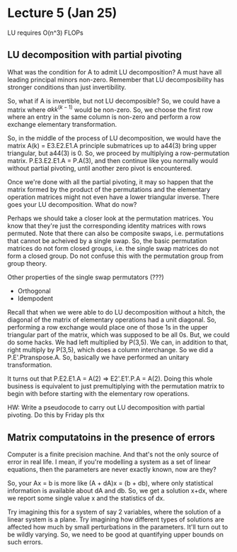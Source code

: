 # Lecture 5 (Jan 25)
LU requires O(n^3) FLOPs

## LU decomposition with partial pivoting
What was the condition for A to admit LU decomposition? A must have
all leading principal minors non-zero. Remember that LU decomposibility
has stronger conditions than just invertibility.

So, what if A is invertible, but not LU decomposible? So, we could
have a matrix where $a{kk}^{(k-1)}$ would be non-zero. So, we choose
the first row where an entry in the same column is non-zero and 
perform a row exchange elementary transformation.

So, in the middle of the process of LU decomposition, we would have
the matrix A(k) = E3.E2.E1.A principle submatrices up to a44(3)
bring upper triangular, but a44(3) is 0. So, we proceed by multiplying
a row-permutation matrix. P.E3.E2.E1.A = P.A(3), and then continue
like you normally would without partial pivoting, until another zero
pivot is encountered.

Once we're done with all the partial pivoting, it may so happen that
the matrix formed by the product of the permutations and the elementary
operation matrices might not even have a lower triangular inverse.
There goes your LU decomposition. What do now?

Perhaps we should take a closer look at the permutation matrices.
You know that they're just the corresponding identity matrices with
rows permuted. Note that there can also be composite swaps, i.e.
permutations that cannot be acheived by a single swap. So, the basic
permutation matrices do not form closed groups, i.e. the single swap
matrices do not form a closed group. Do not confuse this with the
permutation group from group theory.

Other properties of the single swap permutators (???)
- Orthogonal
- Idempodent

Recall that when we were able to do LU decomposition without a hitch,
the diagonal of the matrix of elementary operations had a unit diagonal.
So, performing a row exchange would place one of those 1s in the
upper triangular part of the matrix, which was supposed to be all
0s. But, we could do some hacks. We had left multiplied by P(3,5).
We can, in addition to that, right multiply by P(3,5), which does
 a column interchange. So we did a P.E'.Ptranspose.A. So, basically
 we have performed an unitary transformation.

 It turns out that P.E2.E1.A = A(2) => E2'.E1'.P.A = A(2). Doing this
whole business is equivalent to just premultiplying with the permutation
matrix to begin with before starting with the elementary row operations.

HW: Write a pseudocode to carry out LU decomposition with partial
pivoting. Do this by Friday pls thx

## Matrix computatoins in the presence of errors
Computer is a finite precision machine. And that's not the only
source of error in real life. I mean, if you're modelling a system
as a set of linear equations, then the parameters are never exactly
known, now are they?

So, your Ax = b is more like (A + dA)x = (b + db), where only statistical
information is available about dA and db. So, we get a solution x+dx,
where we report some single value x and the statistics of dx.

Try imagining this for a system of say 2 variables, where the solution
of a linear system is a plane. Try imagining how different types of
solutions are affected how much by small perturbations in the
parameters. It'll turn out to be wildly varying. So, we need to
be good at quantifying upper bounds on such errors.

